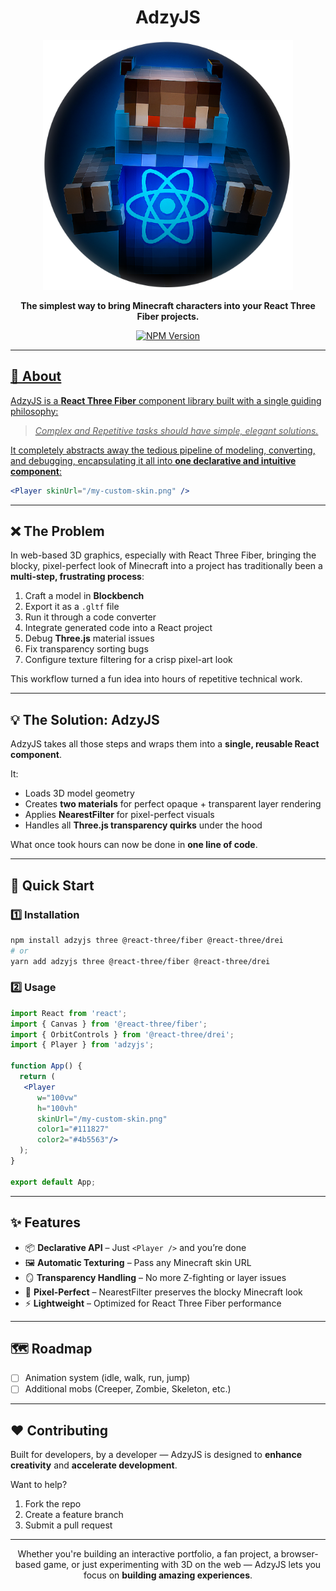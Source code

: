 <div align="center">

# AdzyJS

<img src="/adzyjs-logo.png" alt="AdzyJS Logo" width="400"/>

**The simplest way to bring Minecraft characters into your React Three Fiber projects.**

</div>

<p align="center">
<a href="https://www.npmjs.com/package/adzyjs">
<img src="https://img.shields.io/npm/v/adzyjs.svg?style=for-the-badge&logo=npm" alt="NPM Version">
<!-- </a>
<a href="https://github.com/your-username/adzyjs/blob/main/LICENSE">
<img src="https://img.shields.io/npm/l/adzyjs.svg?style=for-the-badge" alt="License">
</a>
<a href="#-contributing">
<img src="https://img.shields.io/badge/PRs-welcome-brightgreen.svg?style=for-the-badge" alt="PRs Welcome">
</a> -->
</p>

---

## 📖 About

AdzyJS is a **React Three Fiber** component library built with a single guiding philosophy:  
> *Complex and Repetitive tasks should have simple, elegant solutions.*

It completely abstracts away the tedious pipeline of modeling, converting, and debugging, encapsulating it all into **one declarative and intuitive component**:

```jsx
<Player skinUrl="/my-custom-skin.png" />
```

---

## ❌ The Problem

In web-based 3D graphics, especially with React Three Fiber, bringing the blocky, pixel-perfect look of Minecraft into a project has traditionally been a **multi-step, frustrating process**:

1. Craft a model in **Blockbench**  
2. Export it as a `.gltf` file  
3. Run it through a code converter  
4. Integrate generated code into a React project  
5. Debug **Three.js** material issues  
6. Fix transparency sorting bugs  
7. Configure texture filtering for a crisp pixel-art look  

This workflow turned a fun idea into hours of repetitive technical work.

---

## 💡 The Solution: AdzyJS

AdzyJS takes all those steps and wraps them into a **single, reusable React component**.

It:

- Loads 3D model geometry  
- Creates **two materials** for perfect opaque + transparent layer rendering  
- Applies **NearestFilter** for pixel-perfect visuals  
- Handles all **Three.js transparency quirks** under the hood  

What once took hours can now be done in **one line of code**.

---

## 🚀 Quick Start

### 1️⃣ Installation

```bash
npm install adzyjs three @react-three/fiber @react-three/drei
# or
yarn add adzyjs three @react-three/fiber @react-three/drei
```

### 2️⃣ Usage

```jsx
import React from 'react';
import { Canvas } from '@react-three/fiber';
import { OrbitControls } from '@react-three/drei';
import { Player } from 'adzyjs';

function App() {
  return (
   <Player
      w="100vw"
      h="100vh"
      skinUrl="/my-custom-skin.png"
      color1="#111827"
      color2="#4b5563"/>
  );
}

export default App;
```

---

## ✨ Features

- 📦 **Declarative API** – Just `<Player />` and you’re done  
- 🖼 **Automatic Texturing** – Pass any Minecraft skin URL  
- 🪞 **Transparency Handling** – No more Z-fighting or layer issues  
- 🎯 **Pixel-Perfect** – NearestFilter preserves the blocky Minecraft look  
- ⚡ **Lightweight** – Optimized for React Three Fiber performance  

---

## 🗺 Roadmap

- [ ] Animation system (idle, walk, run, jump)  
- [ ] Additional mobs (Creeper, Zombie, Skeleton, etc.)  

---

## ❤️ Contributing

Built for developers, by a developer — AdzyJS is designed to **enhance creativity** and **accelerate development**.  

Want to help?  

1. Fork the repo  
2. Create a feature branch  
3. Submit a pull request  

---

<p align="center">
Whether you're building an interactive portfolio, a fan project, a browser-based game,  
or just experimenting with 3D on the web — AdzyJS lets you focus on <strong>building amazing experiences</strong>.
</p>
